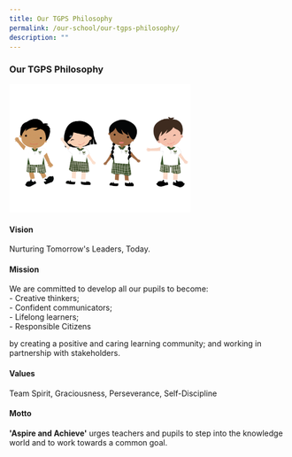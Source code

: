 ```yaml
---
title: Our TGPS Philosophy
permalink: /our-school/our-tgps-philosophy/
description: ""
---
```

### **Our TGPS Philosophy**
<img src="/images/NoMask_TGPS%20Mascots_031221.png" style="width:65%">

#### **Vision**
Nurturing Tomorrow's Leaders, Today.

#### **Mission**
We are committed to develop all our pupils to become:<br>
\- Creative thinkers;<br>
\- Confident communicators;<br>
\- Lifelong learners;<br>
\- Responsible Citizens

by creating a positive and caring learning community; and working in partnership with stakeholders.

#### **Values**
Team Spirit, Graciousness, Perseverance, Self-Discipline

#### **Motto**
**'Aspire and Achieve'** urges teachers and pupils to step into the knowledge world and to work towards a common goal.